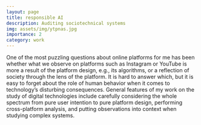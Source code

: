 ```yaml
---
layout: page
title: responsible AI
description: Auditing sociotechnical systems
img: assets/img/ytpnas.jpg
importance: 2
category: work
---
```


One of the most puzzling questions about online platforms for me has been whether what we observe on platforms such as Instagram or YouTube
is more a result of the platform design, e.g., its algorithms, or a reflection of society through the lens of the platform. It is hard to
answer which, but it is easy to forget about the role of human behavior when it comes to technology’s disturbing consequences.
General features of my work on the study of digital technologies include carefully considering the whole spectrum from pure user
intention to pure platform design, performing cross-platform analysis, and putting observations into context when studying
complex systems.